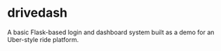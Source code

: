 # drivedash
A basic Flask-based login and dashboard system built as a demo for an Uber-style ride platform.
